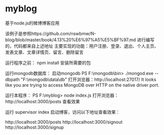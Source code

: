 # myblog
基于node.js的微博博客应用


该例子是参照https://github.com/nswbmw/N-blog/blob/master/book/4.13%20%E6%97%A5%E5%BF%97.md
进行编写的，代码都来自上述地址
主要实现的功能：用户注册、登录、退出、个人主页、发表文章、文章详情页、留言、删除留言

运行程序之前：
npm install 安装所需要的包

运行mongodb数据库：
启动mongodb
PS F:\mongodb\bin> ./mongod.exe --dbpath "F:\mongodb\data\db"
打开浏览器：http://localhost:27017/
It looks like you are trying to access MongoDB over HTTP on the native driver port.

运行本程序：
PS F:\myblog> node index.js
打开浏览器：http://localhost:3000/posts 查看效果

运行 supervisor index 启动博客，访问以下地址查看效果：

http://localhost:3000/posts
http://localhost:3000/signout
http://localhost:3000/signup


